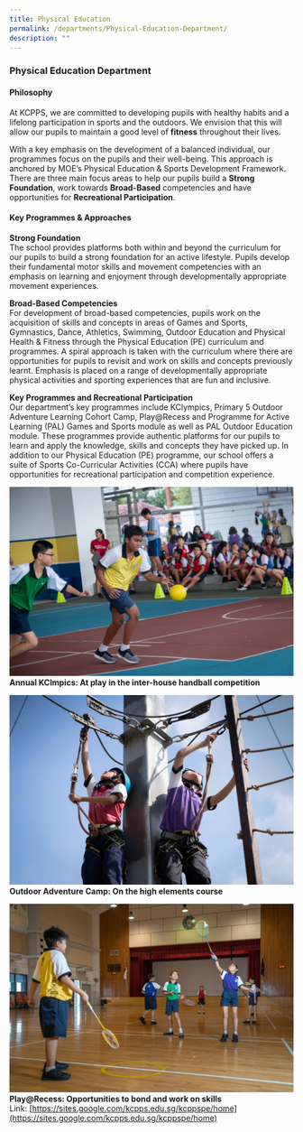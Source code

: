 ```yaml
---
title: Physical Education
permalink: /departments/Physical-Education-Department/
description: ""
---
```

### **Physical Education Department**

#### **Philosophy**
At KCPPS, we are committed to developing pupils with healthy habits and a lifelong participation in sports and the outdoors. We envision that this will allow our pupils to maintain a good level of **fitness** throughout their lives.

With a key emphasis on the development of a balanced individual, our programmes focus on the pupils and their well-being. This approach is anchored by MOE’s Physical Education & Sports Development Framework. There are three main focus areas to help our pupils build a **Strong Foundation**, work towards **Broad-Based** competencies and have opportunities for **Recreational Participation**.

#### **Key Programmes & Approaches**
**Strong Foundation**<br>
The school provides platforms both within and beyond the curriculum for our pupils to build a strong foundation for an active lifestyle. Pupils develop their fundamental motor skills and movement competencies with an emphasis on learning and enjoyment through developmentally appropriate movement experiences.

**Broad-Based Competencies**<br>
For development of broad-based competencies, pupils work on the acquisition of skills and concepts in areas of Games and Sports, Gymnastics, Dance, Athletics, Swimming, Outdoor Education and Physical Health & Fitness through the Physical Education (PE) curriculum and programmes. A spiral approach is taken with the curriculum where there are opportunities for pupils to revisit and work on skills and concepts previously learnt. Emphasis is placed on a range of developmentally appropriate physical activities and sporting experiences that are fun and inclusive.

**Key Programmes and Recreational Participation**<br>
Our department’s key programmes include KClympics, Primary 5 Outdoor Adventure Learning Cohort Camp, Play@Recess and Programme for Active Learning (PAL) Games and Sports module as well as PAL Outdoor Education module. These programmes provide authentic platforms for our pupils to learn and apply the knowledge, skills and concepts they have picked up. In addition to our Physical Education (PE) programme, our school offers a suite of Sports Co-Curricular Activities (CCA) where pupils have opportunities for recreational participation and competition experience.

<img src="/images/pe%20dept%201.jpg" 
     style="width:%">
**Annual KClmpics: At play in the inter-house handball competition**

<img src="/images/pe%20dept%202.jpg" 
     style="width:%">
**Outdoor Adventure Camp: On the high elements course**

<img src="/images/pe%20dept%203.jpg" 
     style="width:%">
**Play@Recess: Opportunities to bond and work on skills**
Link: [https://sites.google.com/kcpps.edu.sg/kcppspe/home](https://sites.google.com/kcpps.edu.sg/kcppspe/home)
